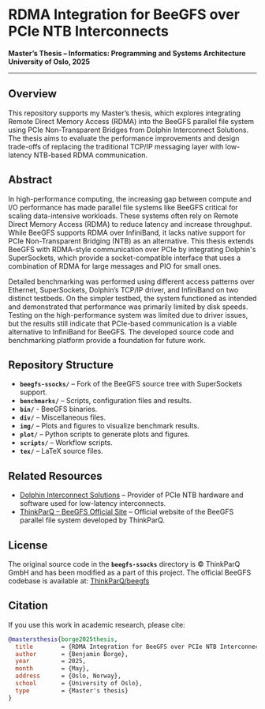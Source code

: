 # RDMA Integration for BeeGFS over PCIe NTB Interconnects

**Master’s Thesis – Informatics: Programming and Systems Architecture**
**University of Oslo, 2025**

---

## Overview

This repository supports my Master’s thesis, which explores integrating Remote Direct Memory Access (RDMA) into the BeeGFS parallel file system using PCIe Non-Transparent Bridges from Dolphin Interconnect Solutions. The thesis aims to evaluate the performance improvements and design trade-offs of replacing the traditional TCP/IP messaging layer with low-latency NTB-based RDMA communication.

## Abstract

In high-performance computing, the increasing gap between compute and I/O performance has made parallel file systems like BeeGFS critical for scaling data-intensive workloads. These systems often rely on Remote Direct Memory Access (RDMA) to reduce latency and increase throughput. While BeeGFS supports RDMA over InfiniBand, it lacks native support for PCIe Non-Transparent Bridging (NTB) as an alternative. This thesis extends BeeGFS with RDMA-style communication over PCIe by integrating Dolphin's SuperSockets, which provide a socket-compatible interface that uses a combination of RDMA for large messages and PIO for small ones.

Detailed benchmarking was performed using different access patterns over Ethernet, SuperSockets, Dolphin’s TCP/IP driver, and InfiniBand on two distinct testbeds. On the simpler testbed, the system functioned as intended and demonstrated that performance was primarily limited by disk speeds. Testing on the high-performance system was limited due to driver issues, but the results still indicate that PCIe-based communication is a viable alternative to InfiniBand for BeeGFS. The developed source code and benchmarking platform provide a foundation for future work.

## Repository Structure

* **`beegfs-ssocks/`** – Fork of the BeeGFS source tree with SuperSockets support.
* **`benchmarks/`** – Scripts, configuration files and results.
* **`bin/`** - BeeGFS binaries.
* **`div/`** – Miscellaneous files.
* **`img/`** – Plots and figures to visualize benchmark results.
* **`plot/`** – Python scripts to generate plots and figures.
* **`scripts/`** – Workflow scripts.
* **`tex/`** – LaTeX source files.

## Related Resources

- [Dolphin Interconnect Solutions](https://www.dolphinics.com/) – Provider of PCIe NTB hardware and software used for low-latency interconnects.
- [ThinkParQ – BeeGFS Official Site](https://www.beegfs.io/) – Official website of the BeeGFS parallel file system developed by ThinkParQ.

## License
The original source code in the **`beegfs-ssocks`** directory is © ThinkParQ GmbH and has been modified as a part of this project. The official BeeGFS codebase is available at: [ThinkParQ/beegfs](https://github.com/ThinkParQ/beegfs)

## Citation

If you use this work in academic research, please cite:

```bibtex
@mastersthesis{borge2025thesis,
  title        = {RDMA Integration for BeeGFS over PCIe NTB Interconnects},
  author       = {Benjamin Borge},
  year         = 2025,
  month        = {May},
  address      = {Oslo, Norway},
  school       = {University of Oslo},
  type         = {Master's thesis}
}
```


